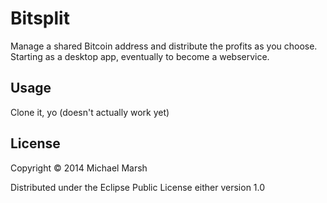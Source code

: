 # Bitsplit

Manage a shared Bitcoin address and distribute the profits as you choose. Starting as a desktop app, eventually to become a webservice.

## Usage

Clone it, yo (doesn't actually work yet)

## License

Copyright © 2014 Michael Marsh

Distributed under the Eclipse Public License either version 1.0
